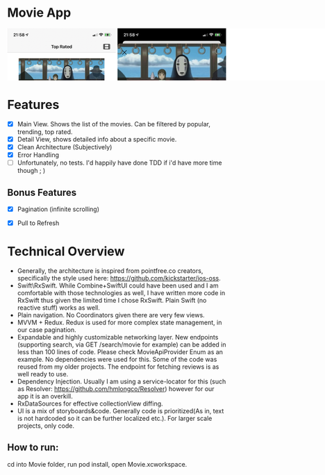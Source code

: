 # Movie App

<div style="width:830px; background-color:white; height:120px; overflow:auto;">
		<div style="width: 2000px; height: 90px;">
			<img src="https://github.com/adriansergheev/tech-work-sample/blob/master/screenshots/1.PNG" width=250/>
			<img src="https://github.com/adriansergheev/tech-work-sample/blob/master/screenshots/2.PNG" width=250/>
		</div>
	</div>

# Features
- [x] Main View. Shows the list of the movies. Can be filtered by popular, trending, top rated.
- [x] Detail View, shows detailed info about a specific movie.
- [x] Clean Architecture (Subjectively) 
- [x] Error Handling
- [ ] Unfortunately, no tests. I'd happily have done TDD if i'd have more time though ; )
## Bonus Features
- [x] Pagination (infinite scrolling)
- [x] Pull to Refresh


# Technical Overview

  * Generally, the architecture is inspired from pointfree.co creators, specifically the style used here: https://github.com/kickstarter/ios-oss. 
  * Swift\RxSwift. While Combine+SwiftUI could have been used and I am comfortable with those  technologies as well, I have written more code in RxSwift thus given the limited time I chose RxSwift. Plain Swift (no reactive stuff) works as well.
  * Plain navigation. No Coordinators given there are very few views. 
  * MVVM + Redux. Redux is used for more complex state management, in our case pagination.
  * Expandable and highly customizable networking layer. New endpoints (supporting search, via GET /search/movie for example) can be added in less than 100 lines of code. Please check MovieApiProvider Enum as an example. No dependencies were used for this. Some of the code was reused from my older projects. The endpoint for fetching reviews is as well ready to use.
  * Dependency Injection. Usually I am using a service-locator for this (such as Resolver: https://github.com/hmlongco/Resolver) however for our app it is an overkill.
  * RxDataSources for effective collectionView diffing.
  * UI is a mix of storyboards&code. Generally code is prioritized(As in, text is not hardcoded so it can be further localized etc.). For larger scale projects, only code.

## How to run:
cd into Movie folder, run pod install, open Movie.xcworkspace.